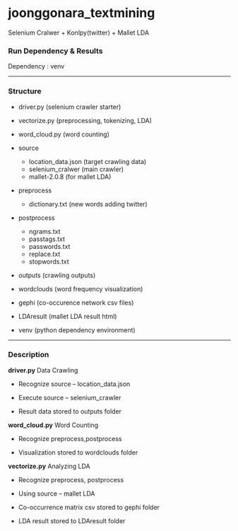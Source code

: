 # joonggonara_textmining
Selenium Cralwer + Konlpy(twitter) + Mallet LDA



### Run Dependency & Results

Dependency : venv 



---

### Structure

- driver.py (selenium crawler starter)

- vectorize.py (preprocessing, tokenizing, LDA)

- word_cloud.py (word counting)

- source
  - location_data.json (target crawling data)
  - selenium_cralwer (main crawler)
  - mallet-2.0.8 (for mallet LDA)

- preprocess
  - dictionary.txt (new words adding twitter)

- postprocess
  - ngrams.txt
  - passtags.txt
  - passwords.txt
  - replace.txt
  - stopwords.txt

- outputs (crawling outputs)

- wordclouds (word frequency visualization)

- gephi (co-occurence network csv files)

- LDAresult (mallet LDA result html)

- venv (python dependency environment)



---

### Description



**driver.py** Data Crawling

- Recognize source – location_data.json 

- Execute source – selenium_crawler

- Result data stored to outputs folder 



**word_cloud.py** Word Counting

- Recognize preprocess,postprocess

- Visualization stored to wordclouds folder



**vectorize.py** Analyzing LDA

- Recognize preprocess, postprocess 

- Using source – mallet LDA

- Co-occurrence matrix csv stored to gephi  folder

- LDA result stored to LDAresult folder